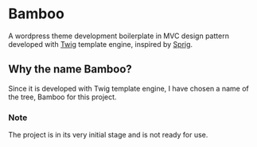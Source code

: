 # Bamboo

A wordpress theme development boilerplate in MVC design pattern developed with [Twig] template engine, inspired by [Sprig].

## Why the name Bamboo?

Since it is developed with Twig template engine, I have chosen a name of the tree, Bamboo for this project.

### Note

The project is in its very initial stage and is not ready for use.

[Sprig]: <http://sprigwp.com/>
[Twig]: <http://twig.sensiolabs.org/>
